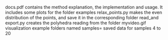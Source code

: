 docs.pdf contains the method explanation, the implementation and usage. It includes some plots for the folder examples
relax_points.py makes the even distribution of the points, and save it in the corresponding folder
read_and export.py creates the polyhedra reading from the folder
myvideo.gif visualization example
folders named samples=<number> saved data for samples 4 to 20

